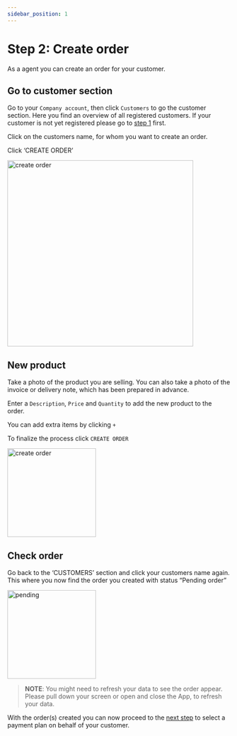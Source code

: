 ```yaml
---
sidebar_position: 1
---
```


# Step 2: Create order

As a agent you can create an order for your customer. 

## Go to customer section
Go to your `Company account`, then click `Customers` to go the customer section. Here you find an overview of all registered customers. If your customer is not yet registered please go to [step 1](/docs/seller/register) first.

Click on the customers name, for whom you want to create an order.

Click ‘CREATE ORDER’

<img src="/ordering/createorder.png" alt="create order" width="420"/>

## New product

Take a photo of the product you are selling. You can also take a photo of the invoice or delivery note, which has been prepared in advance.

Enter a `Description`, `Price` and `Quantity` to add the new product to the order.

You can add extra items by clicking `+`

To finalize the process click `CREATE ORDER`

<img src="/ordering/createitem.png" alt="create order" width="200"/>

## Check order

Go back to the ‘CUSTOMERS’ section and click your customers name again.
This where you now find the order you created with status “Pending order”

<img src="/ordering/agentpendingorder.png" alt="pending" width="200"/>

> **NOTE**: You might need to refresh your data to see the order appear. Please pull down your screen or open and close the App, to refresh your data.

With the order(s) created you can now proceed to the [next step](/docs/buyer/paymentplan) to select a payment plan on behalf of your customer.